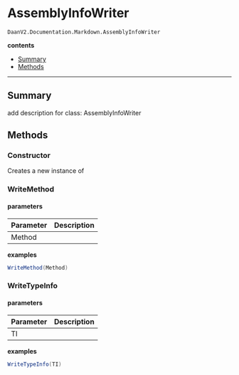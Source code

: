 # AssemblyInfoWriter

`DaanV2.Documentation.Markdown.AssemblyInfoWriter`  

**contents**  
- [Summary](#summary)
- [Methods](#methods)

---  
## Summary

add description for class: AssemblyInfoWriter  

## Methods

### Constructor

Creates a new instance of   

### WriteMethod

  

#### parameters

|Parameter|Description|
|---|---|
|Method||

**examples**  
```csharp  
WriteMethod(Method)  
```  

### WriteTypeInfo

  

#### parameters

|Parameter|Description|
|---|---|
|TI||

**examples**  
```csharp  
WriteTypeInfo(TI)  
```  

